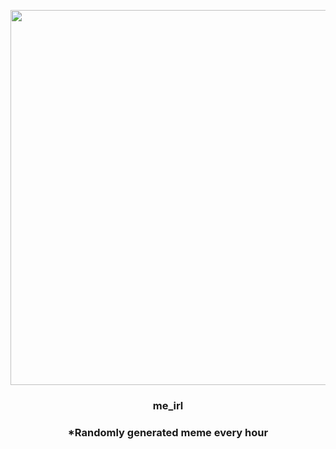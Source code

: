 <p align="center">
        <img src="https://i.redd.it/t2ft9x4vvhz81.jpg" width="600" height="600">
        </p>
        <h3 align="center">me_irl</h3>
        <h3 align="center">*Randomly generated meme every hour</h3>
    
